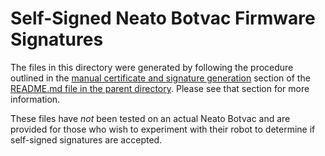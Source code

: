# Self-Signed Neato Botvac Firmware Signatures

The files in this directory were generated by following the procedure outlined in the [manual certificate and signature generation](../README.md#option-3-manual-process) section of the [README.md file in the parent directory](../README.md). Please see that section for more information.

These files have *not* been tested on an actual Neato Botvac and are provided for those who wish to experiment with their robot to determine if self-signed signatures are accepted.